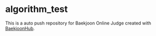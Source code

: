 # algorithm_test
This is a auto push repository for Baekjoon Online Judge created with [BaekjoonHub](https://github.com/BaekjoonHub/BaekjoonHub).
